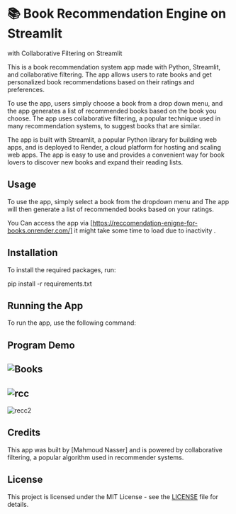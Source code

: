 # 📚 Book Recommendation Engine on Streamlit 
with Collaborative Filtering on Streamlit


This is a book recommendation system app made with Python, Streamlit, and collaborative filtering. The app allows users to rate books and get personalized book recommendations based on their ratings and preferences.

To use the app, users simply choose a book from a drop down menu, and the app generates a list of recommended books based on the book you choose. The app uses collaborative filtering, a popular technique used in many recommendation systems, to suggest books that are similar.

The app is built with Streamlit, a popular Python library for building web apps, and is deployed to Render, a cloud platform for hosting and scaling web apps. The app is easy to use and provides a convenient way for book lovers to discover new books and expand their reading lists.



## Usage
To use the app, simply select a book from the dropdown menu and The app will then generate a list of recommended books based on your ratings.

You Can access the app via [https://reccomendation-enigne-for-books.onrender.com/] it might take some time to load due to inactivity .



## Installation
To install the required packages, run:

pip install -r requirements.txt


## Running the App
To run the app, use the following command:


## Program Demo
![Books](https://github.com/Nasjr/Books-Reccomendation-Engine/assets/100250722/b3bbdea1-f477-4d30-8f0f-cc26c55cfd7b)
-------
![rcc](https://github.com/Nasjr/Books-Reccomendation-Engine/assets/100250722/e4d428e1-b790-405e-b020-8e0e35cb41cf)
--------
![recc2](https://github.com/Nasjr/Books-Reccomendation-Engine/assets/100250722/7352351f-0969-4bd0-9881-85a484899615)


## Credits
This app was built by [Mahmoud Nasser] and is powered by collaborative filtering, a popular algorithm used in recommender systems. 

## License 
This project is licensed under the MIT License - see the [LICENSE](LICENSE) file for details.
